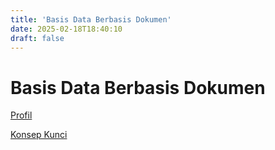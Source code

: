 ```yaml
---
title: 'Basis Data Berbasis Dokumen'
date: 2025-02-18T18:40:10
draft: false
---
```


# Basis Data Berbasis Dokumen

[Profil](Basis%20Data%20Berbasis%20Dokumen%206e877ea1f7714ad89ec02a665d59d9c6/Profil%20caa86b9414154140acbd5470a176dda1.md)

[Konsep Kunci](Basis%20Data%20Berbasis%20Dokumen%206e877ea1f7714ad89ec02a665d59d9c6/Konsep%20Kunci%204e8ad3566a18495899465090eed3789d.md)
